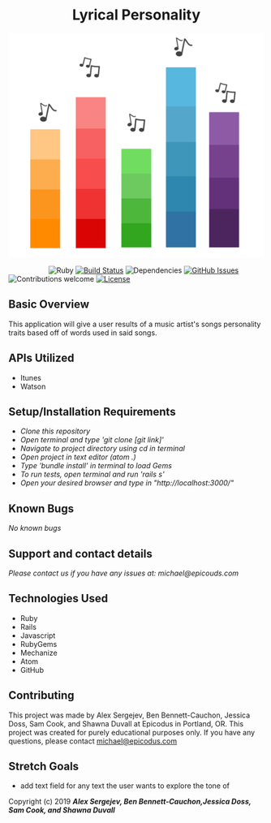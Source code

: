 <center><h1>Lyrical Personality</h1></center>

<center>

![Lyric Personality](public/images/lyricGraph.png?raw=true "Optional Title")

</center>



&nbsp;&nbsp;&nbsp;&nbsp;&nbsp;&nbsp;&nbsp;&nbsp;&nbsp;&nbsp;&nbsp;&nbsp;&nbsp;&nbsp;&nbsp;&nbsp;&nbsp;&nbsp;&nbsp;
![Ruby](https://img.shields.io/badge/ruby-v2.5.1-red.svg)
[![Build Status](https://travis-ci.org/anfederico/Clairvoyant.svg?branch=master)](https://travis-ci.org/anfederico/Clairvoyant)
![Dependencies](https://img.shields.io/badge/dependencies-up%20to%20date-brightgreen.svg)
[![GitHub Issues](https://img.shields.io/github/issues/shaduv/lyrical-personality-teamwk2.svg)](https://github.com/shaduv/lyrical-personality-teamwk2/issues)
![Contributions welcome](https://img.shields.io/badge/contributions-welcome-orange.svg)
[![License](https://img.shields.io/badge/license-MIT-blue.svg)](https://opensource.org/licenses/MIT)



## Basic Overview
This application will give a user results of a music artist's songs personality traits based off of words used in said songs.

## APIs Utilized
* Itunes
* Watson



## Setup/Installation Requirements

* _Clone this repository_
* _Open terminal and type 'git clone [git link]'_
* _Navigate to project directory using cd in terminal_
* _Open project in text editor (atom .)_
* _Type 'bundle install' in terminal to load Gems_
* _To run tests, open terminal and run 'rails s'_
* _Open your desired browser and type in "http://localhost:3000/"_

## Known Bugs

_No known bugs_

## Support and contact details

_Please contact us if you have any issues at: michael@epicouds.com_

## Technologies Used

* Ruby
* Rails
* Javascript
* RubyGems
* Mechanize
* Atom
* GitHub

## Contributing
This project was made by Alex Sergejev, Ben Bennett-Cauchon, Jessica Doss, Sam Cook, and Shawna Duvall at Epicodus in Portland, OR. This project was created for purely educational purposes only. If you have any questions, please contact michael@epicodus.com

## Stretch Goals
* add text field for any text the user wants to explore the tone of


Copyright (c) 2019 **_Alex Sergejev, Ben Bennett-Cauchon,Jessica Doss, Sam Cook, and Shawna Duvall_**
